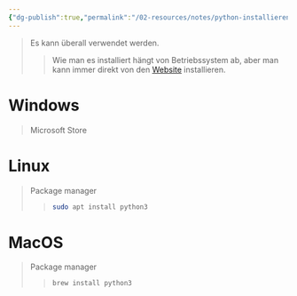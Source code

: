 ```yaml
---
{"dg-publish":true,"permalink":"/02-resources/notes/python-installieren/","tags":["code/python"],"updated":"2024-08-19T09:11:49.833+02:00"}
---
```


>Es kann überall verwendet werden.
>>Wie man es installiert hängt von Betriebssystem ab, aber man kann immer direkt von den [Website](https://www.python.org/downloads/) installieren.

# Windows
>Microsoft Store

# Linux
>Package manager
>>```sh
>>sudo apt install python3
>>```

# MacOS
>Package manager
>>```sh
>>brew install python3
>>```
